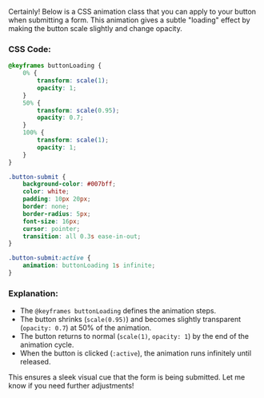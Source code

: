 Certainly! Below is a CSS animation class that you can apply to your button when submitting a form. This animation gives a subtle "loading" effect by making the button scale slightly and change opacity.

### CSS Code:
```css
@keyframes buttonLoading {
    0% {
        transform: scale(1);
        opacity: 1;
    }
    50% {
        transform: scale(0.95);
        opacity: 0.7;
    }
    100% {
        transform: scale(1);
        opacity: 1;
    }
}

.button-submit {
    background-color: #007bff;
    color: white;
    padding: 10px 20px;
    border: none;
    border-radius: 5px;
    font-size: 16px;
    cursor: pointer;
    transition: all 0.3s ease-in-out;
}

.button-submit:active {
    animation: buttonLoading 1s infinite;
}
```
### Explanation:
- The `@keyframes buttonLoading` defines the animation steps.
- The button shrinks (`scale(0.95)`) and becomes slightly transparent (`opacity: 0.7`) at 50% of the animation.
- The button returns to normal (`scale(1)`, `opacity: 1`) by the end of the animation cycle.
- When the button is clicked (`:active`), the animation runs infinitely until released.

This ensures a sleek visual cue that the form is being submitted. Let me know if you need further adjustments!